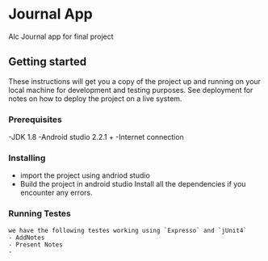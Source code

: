 # Journal App 

Alc Journal app for final project

## Getting started
These instructions will get you a copy of the project up and running on your local machine for development and testing purposes. See deployment for notes on how to deploy the project on a live system.

### Prerequisites

-JDK 1.8
-Android  studio 2.2.1 +
-Internet connection

### Installing

- import the project using andriod studio
- Build the project in android studio
 Install all the dependencies if you encounter any errors.

### Running Testes 
    we have the following testes working using `Expresso` and `jUnit4`
    - AddNotes
    - Present Notes
    -




